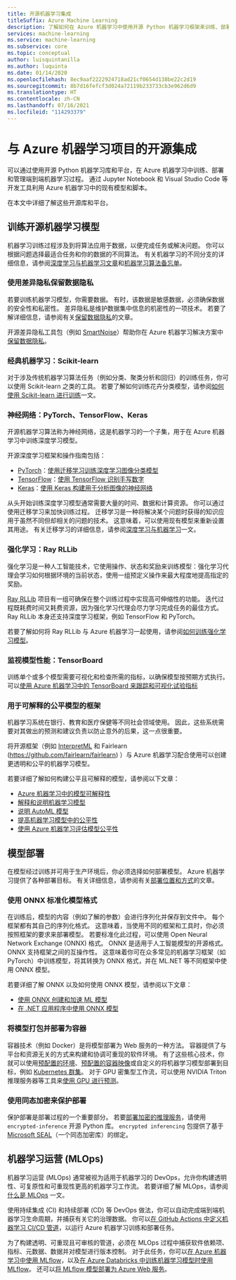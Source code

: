 ```yaml
---
title: 开源机器学习集成
titleSuffix: Azure Machine Learning
description: 了解如何在 Azure 机器学习中使用开源 Python 机器学习框架来训练、部署和管理端到端机器学习解决方案。
services: machine-learning
ms.service: machine-learning
ms.subservice: core
ms.topic: conceptual
author: luisquintanilla
ms.author: luquinta
ms.date: 01/14/2020
ms.openlocfilehash: 8ec9aaf2222924718ad21cf0654d138be22c2d19
ms.sourcegitcommit: 8b7d16fefcf3d024a72119b233733cb3e962d6d9
ms.translationtype: HT
ms.contentlocale: zh-CN
ms.lasthandoff: 07/16/2021
ms.locfileid: "114293379"
---
```

# <a name="open-source-integration-with-azure-machine-learning-projects"></a>与 Azure 机器学习项目的开源集成

可以通过使用开源 Python 机器学习库和平台，在 Azure 机器学习中训练、部署和管理端到端机器学习过程。  通过 Jupyter Notebook 和 Visual Studio Code 等开发工具利用 Azure 机器学习中的现有模型和脚本。  

在本文中详细了解这些开源库和平台。

## <a name="train-open-source-machine-learning-models"></a>训练开源机器学习模型

机器学习训练过程涉及到将算法应用于数据，以便完成任务或解决问题。 你可以根据问题选择最适合任务和你的数据的不同算法。 有关机器学习的不同分支的详细信息，请参阅[深度学习与机器学习文章](./concept-deep-learning-vs-machine-learning.md)和[机器学习算法备忘单](algorithm-cheat-sheet.md)。

### <a name="preserve-data-privacy-using-differential-privacy"></a>使用差异隐私保留数据隐私

若要训练机器学习模型，你需要数据。 有时，该数据是敏感数据，必须确保数据的安全性和私密性。 差异隐私是维护数据集中信息的机密性的一项技术。 若要了解详细信息，请参阅有关[保留数据隐私](concept-differential-privacy.md)的文章。 

开源差异隐私工具包（例如 [SmartNoise](https://github.com/opendifferentialprivacy/smartnoise-core-python)）帮助你在 Azure 机器学习解决方案中[保留数据隐私](how-to-differential-privacy.md)。

### <a name="classical-machine-learning-scikit-learn"></a>经典机器学习：Scikit-learn

对于涉及传统机器学习算法任务（例如分类、聚类分析和回归）的训练任务，你可以使用 Scikit-learn 之类的工具。 若要了解如何训练花卉分类模型，请参阅[如何使用 Scikit-learn 进行训练](how-to-train-scikit-learn.md)一文。

### <a name="neural-networks-pytorch-tensorflow-keras"></a>神经网络：PyTorch、TensorFlow、Keras

开源机器学习算法称为神经网络，这是机器学习的一个子集，用于在 Azure 机器学习中训练深度学习模型。

开源深度学习框架和操作指南包括：

 *  [PyTorch](https://github.com/pytorch/pytorch)：[使用迁移学习训练深度学习图像分类模型](how-to-train-pytorch.md) 
 *  [TensorFlow](https://github.com/tensorflow/tensorflow)：[使用 TensorFlow 识别手写数字](how-to-train-tensorflow.md)
 *  [Keras](https://github.com/keras-team/keras)：[使用 Keras 构建用于分析图像的神经网络](how-to-train-keras.md)

从头开始训练深度学习模型通常需要大量的时间、数据和计算资源。 你可以通过使用迁移学习来加快训练过程。 迁移学习是一种将解决某个问题时获得的知识应用于虽然不同但却相关的问题的技术。 这意味着，可以使用现有模型来重新设置其用途。 有关迁移学习的详细信息，请参阅[深度学习与机器学习](concept-deep-learning-vs-machine-learning.md#what-is-transfer-learning)一文。

### <a name="reinforcement-learning-ray-rllib"></a>强化学习：Ray RLLib

强化学习是一种人工智能技术，它使用操作、状态和奖励来训练模型：强化学习代理会学习如何根据环境的当前状态，使用一组预定义操作来最大程度地提高指定的奖励。 

[Ray RLLib](https://github.com/ray-project/ray) 项目有一组可确保在整个训练过程中实现高可伸缩性的功能。 迭代过程既耗费时间又耗费资源，因为强化学习代理会尽力学习完成任务的最佳方式。  Ray RLLib 本身还支持深度学习框架，例如 TensorFlow 和 PyTorch。  

若要了解如何将 Ray RLLib 与 Azure 机器学习一起使用，请参阅[如何训练强化学习模型](how-to-use-reinforcement-learning.md)。

### <a name="monitor-model-performance-tensorboard"></a>监视模型性能：TensorBoard

训练单个或多个模型需要可视化和检查所需的指标，以确保模型按预期方式执行。 可以[使用 Azure 机器学习中的 TensorBoard 来跟踪和可视化试验指标](./how-to-monitor-tensorboard.md)

### <a name="frameworks-for-interpretable-and-fair-models"></a>用于可解释的公平模型的框架

机器学习系统在银行、教育和医疗保健等不同社会领域使用。 因此，这些系统需要对其做出的预测和建议负责以防止意外的后果，这一点很重要。

将开源框架（例如 [InterpretML](https://github.com/interpretml/interpret/) 和 Fairlearn (https://github.com/fairlearn/fairlearn) ）与 Azure 机器学习配合使用可以创建更透明和公平的机器学习模型。

若要详细了解如何构建公平且可解释的模型，请参阅以下文章：

- [Azure 机器学习中的模型可解释性](how-to-machine-learning-interpretability.md)
- [解释和说明机器学习模型](how-to-machine-learning-interpretability-aml.md)
- [说明 AutoML 模型](how-to-machine-learning-interpretability-automl.md)
- [提高机器学习模型中的公平性](concept-fairness-ml.md)
- [使用 Azure 机器学习评估模型公平性](how-to-machine-learning-fairness-aml.md)

## <a name="model-deployment"></a>模型部署

在模型经过训练并可用于生产环境后，你必须选择如何部署模型。 Azure 机器学习提供了各种部署目标。 有关详细信息，请参阅有关[部署位置和方式](./how-to-deploy-and-where.md)的文章。

### <a name="standardize-model-formats-with-onnx"></a>使用 ONNX 标准化模型格式

在训练后，模型的内容（例如了解的参数）会进行序列化并保存到文件中。 每个框架都有其自己的序列化格式。 这意味着，当使用不同的框架和工具时，你必须按照框架的要求来部署模型。 若要标准化此过程，可以使用 Open Neural Network Exchange (ONNX) 格式。 ONNX 是适用于人工智能模型的开源格式。 ONNX 支持框架之间的互操作性。 这意味着你可在众多常见的机器学习框架（如 PyTorch）中训练模型，将其转换为 ONNX 格式，并在 ML.NET 等不同框架中使用 ONNX 模型。

若要详细了解 ONNX 以及如何使用 ONNX 模型，请参阅以下文章：

- [使用 ONNX 创建和加速 ML 模型](concept-onnx.md)
- [在 .NET 应用程序中使用 ONNX 模型](how-to-use-automl-onnx-model-dotnet.md)

### <a name="package-and-deploy-models-as-containers"></a>将模型打包并部署为容器

容器技术（例如 Docker）是将模型部署为 Web 服务的一种方法。 容器提供了与平台和资源无关的方式来构建和协调可重现的软件环境。 有了这些核心技术，你就可以使用[预配置的环境](./how-to-use-environments.md)、[预配置的容器映像](./how-to-deploy-custom-container.md)或自定义的将机器学习模型部署到目标，例如 [Kubernetes 群集](./how-to-deploy-azure-kubernetes-service.md?tabs=python)。 对于 GPU 密集型工作流，可以使用 NVIDIA Triton 推理服务器等工具来[使用 GPU 进行预测](how-to-deploy-with-triton.md?tabs=python)。

### <a name="secure-deployments-with-homomorphic-encryption"></a>使用同态加密来保护部署

保护部署是部署过程的一个重要部分。 若要[部署加密的推理服务](how-to-homomorphic-encryption-seal.md)，请使用 `encrypted-inference` 开源 Python 库。 `encrypted inferencing` 包提供了基于 [Microsoft SEAL](https://github.com/Microsoft/SEAL)（一个同态加密库）的绑定。

## <a name="machine-learning-operations-mlops"></a>机器学习运营 (MLOps)

机器学习运营 (MLOps) 通常被视为适用于机器学习的 DevOps，允许你构建透明性、可复原性和可重现性更高的机器学习工作流。 若要详细了解 MLOps，请参阅[什么是 MLOps](./concept-model-management-and-deployment.md) 一文。 

使用持续集成 (CI) 和持续部署 (CD) 等 DevOps 做法，你可以自动完成端到端机器学习生命周期，并捕获有关它的治理数据。 你可以[在 GitHub Actions 中定义机器学习 CI/CD 管道](./how-to-github-actions-machine-learning.md)，以运行 Azure 机器学习训练和部署任务。 

为了构建透明、可重现且可审核的管道，必须在 MLOps 过程中捕获软件依赖项、指标、元数据、数据并对模型进行版本控制。 对于此任务，你可以[在 Azure 机器学习中使用 MLflow](how-to-use-mlflow.md)，以及[在 Azure Databricks 中训练机器学习模型时使用 MLflow](./how-to-use-mlflow-azure-databricks.md)。 还可以[将 MLflow 模型部署为 Azure Web 服务](how-to-deploy-mlflow-models.md)。